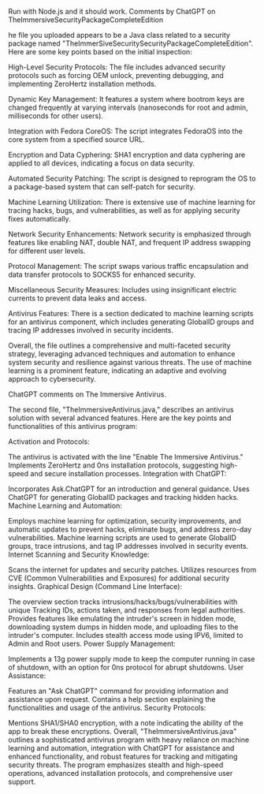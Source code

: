 Run with Node.js and it should work.
Comments by ChatGPT on TheImmersiveSecurityPackageCompleteEdition

he file you uploaded appears to be a Java class related to a security package named "TheImmerSiveSecuritySecurityPackageCompleteEdition". Here are some key points based on the initial inspection:

High-Level Security Protocols: The file includes advanced security protocols such as forcing OEM unlock, preventing debugging, and implementing ZeroHertz installation methods.

Dynamic Key Management: It features a system where bootrom keys are changed frequently at varying intervals (nanoseconds for root and admin, milliseconds for other users).

Integration with Fedora CoreOS: The script integrates FedoraOS into the core system from a specified source URL.

Encryption and Data Cyphering: SHA1 encryption and data cyphering are applied to all devices, indicating a focus on data security.

Automated Security Patching: The script is designed to reprogram the OS to a package-based system that can self-patch for security.

Machine Learning Utilization: There is extensive use of machine learning for tracing hacks, bugs, and vulnerabilities, as well as for applying security fixes automatically.

Network Security Enhancements: Network security is emphasized through features like enabling NAT, double NAT, and frequent IP address swapping for different user levels.

Protocol Management: The script swaps various traffic encapsulation and data transfer protocols to SOCKS5 for enhanced security.

Miscellaneous Security Measures: Includes using insignificant electric currents to prevent data leaks and access.

Antivirus Features: There is a section dedicated to machine learning scripts for an antivirus component, which includes generating GlobalID groups and tracing IP addresses involved in security incidents.

Overall, the file outlines a comprehensive and multi-faceted security strategy, leveraging advanced techniques and automation to enhance system security and resilience against various threats. The use of machine learning is a prominent feature, indicating an adaptive and evolving approach to cybersecurity.

ChatGPT comments on The Immersive Antivirus.

The second file, "TheImmersiveAntivirus.java," describes an antivirus solution with several advanced features. Here are the key points and functionalities of this antivirus program:

Activation and Protocols:

The antivirus is activated with the line "Enable The Immersive Antivirus."
Implements ZeroHertz and 0ns installation protocols, suggesting high-speed and secure installation processes.
Integration with ChatGPT:

Incorporates Ask.ChatGPT for an introduction and general guidance.
Uses ChatGPT for generating GlobalID packages and tracking hidden hacks.
Machine Learning and Automation:

Employs machine learning for optimization, security improvements, and automatic updates to prevent hacks, eliminate bugs, and address zero-day vulnerabilities.
Machine learning scripts are used to generate GlobalID groups, trace intrusions, and tag IP addresses involved in security events.
Internet Scanning and Security Knowledge:

Scans the internet for updates and security patches.
Utilizes resources from CVE (Common Vulnerabilities and Exposures) for additional security insights.
Graphical Design (Command Line Interface):

The overview section tracks intrusions/hacks/bugs/vulnerabilities with unique Tracking IDs, actions taken, and responses from legal authorities.
Provides features like emulating the intruder's screen in hidden mode, downloading system dumps in hidden mode, and uploading files to the intruder's computer.
Includes stealth access mode using IPV6, limited to Admin and Root users.
Power Supply Management:

Implements a 13g power supply mode to keep the computer running in case of shutdown, with an option for 0ns protocol for abrupt shutdowns.
User Assistance:

Features an "Ask ChatGPT" command for providing information and assistance upon request.
Contains a help section explaining the functionalities and usage of the antivirus.
Security Protocols:

Mentions SHA1/SHA0 encryption, with a note indicating the ability of the app to break these encryptions.
Overall, "TheImmersiveAntivirus.java" outlines a sophisticated antivirus program with heavy reliance on machine learning and automation, integration with ChatGPT for assistance and enhanced functionality, and robust features for tracking and mitigating security threats. The program emphasizes stealth and high-speed operations, advanced installation protocols, and comprehensive user support.
